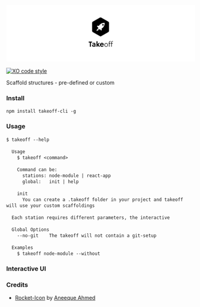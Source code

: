 ![Takeoff](repo-banner.png)

[![XO code style](https://img.shields.io/badge/code_style-XO-5ed9c7.svg)](https://github.com/sindresorhus/xo)

Scaffold structures - pre-defined or custom

### Install
```
npm install takeoff-cli -g
```

### Usage
```
$ takeoff --help

  Usage
    $ takeoff <command>

    Command can be:
      stations: node-module | react-app
      global:   init | help

    init
      You can create a .takeoff folder in your project and takeoff will use your custom scaffoldings

  Each station requires different parameters, the interactive

  Global Options
    --no-git    The takeoff will not contain a git-setup

  Examples
    $ takeoff node-module --without
```

### Interactive UI

### Credits
- [Rocket-Icon](https://thenounproject.com/search/?q=rocket&i=865894) by [Aneeque Ahmed](https://thenounproject.com/aneeque/)
